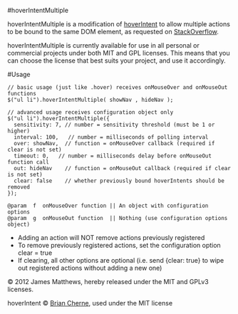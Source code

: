 #hoverIntentMultiple

hoverIntentMultiple is a modification of [hoverIntent](http://cherne.net/brian/resources/jquery.hoverIntent.html
) to allow multiple actions to be bound to the same DOM element, as requested on [StackOverflow](http://stackoverflow.com/questions/13155754/adding-different-timeouts-to-jquery-scripts/13156125#13156125).

hoverIntentMultiple is currently available for use in all personal or commercial 
projects under both MIT and GPL licenses. This means that you can choose 
the license that best suits your project, and use it accordingly.

#Usage

    // basic usage (just like .hover) receives onMouseOver and onMouseOut functions
    $("ul li").hoverIntentMultiple( showNav , hideNav );

    // advanced usage receives configuration object only
    $("ul li").hoverIntentMultiple({
      sensitivity: 7, // number = sensitivity threshold (must be 1 or higher)
      interval: 100,   // number = milliseconds of polling interval
      over: showNav,  // function = onMouseOver callback (required if clear is not set)
      timeout: 0,   // number = milliseconds delay before onMouseOut function call
      out: hideNav    // function = onMouseOut callback (required if clear is not set)
      clear: false    // whether previously bound hoverIntents should be removed
    });

    @param  f  onMouseOver function || An object with configuration options
    @param  g  onMouseOut function  || Nothing (use configuration options object)

* Adding an action will NOT remove actions previously registered
* To remove previously registered actions, set the configuration option clear = true
* If clearing, all other options are optional (i.e. send {clear: true} to wipe out registered actions
      without adding a new one)


&copy; 2012 James Matthews, hereby released under the MIT and GPLv3 licenses.

hoverIntent &copy; [Brian Cherne](http://cherne.net/brian/resources/jquery.hoverIntent.html), used under the MIT license